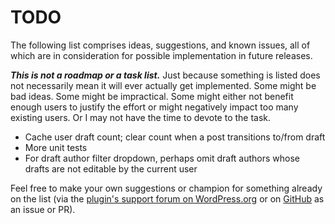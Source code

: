 # TODO

The following list comprises ideas, suggestions, and known issues, all of which are in consideration for possible implementation in future releases.

***This is not a roadmap or a task list.*** Just because something is listed does not necessarily mean it will ever actually get implemented. Some might be bad ideas. Some might be impractical. Some might either not benefit enough users to justify the effort or might negatively impact too many existing users. Or I may not have the time to devote to the task.

* Cache user draft count; clear count when a post transitions to/from draft
* More unit tests
* For draft author filter dropdown, perhaps omit draft authors whose drafts are not editable by the current user

Feel free to make your own suggestions or champion for something already on the list (via the [plugin's support forum on WordPress.org](https://wordpress.org/support/plugin/quick-drafts-access/) or on [GitHub](https://github.com/coffee2code/quick-drafts-access/) as an issue or PR).